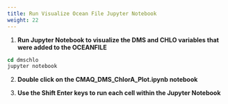 ```yaml
---
title: Run Visualize Ocean File Jupyter Notebook
weight: 22
--- 
```


1. **Run Jupyter Notebook to visualize the DMS and CHLO variables that were added to the OCEANFILE**

```csh
cd dmschlo
jupyter notebook
```

2. **Double click on the CMAQ_DMS_ChlorA_Plot.ipynb notebook**



3. **Use the Shift Enter keys to run each cell within the Jupyter Notebook**


